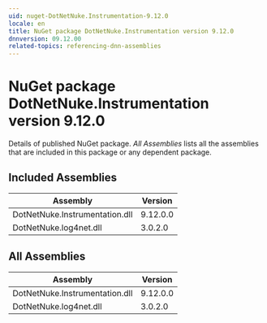 ```yaml
---
uid: nuget-DotNetNuke.Instrumentation-9.12.0
locale: en
title: NuGet package DotNetNuke.Instrumentation version 9.12.0
dnnversion: 09.12.00
related-topics: referencing-dnn-assemblies
---
```


# NuGet package DotNetNuke.Instrumentation version 9.12.0
Details of published NuGet package.
*All Assemblies* lists all the assemblies that are included in this package or any dependent package.

## Included Assemblies

|Assembly|Version|
|---|---|
|DotNetNuke.Instrumentation.dll|9.12.0.0|
|DotNetNuke.log4net.dll|3.0.2.0|

## All Assemblies

|Assembly|Version|
|---|---|
|DotNetNuke.Instrumentation.dll|9.12.0.0|
|DotNetNuke.log4net.dll|3.0.2.0|


